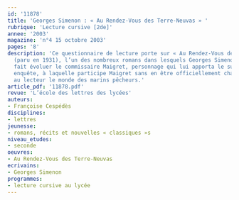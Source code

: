 ```yaml
---
id: '11878'
title: 'Georges Simenon : « Au Rendez-Vous des Terre-Neuvas » '
rubrique: 'Lecture cursive [2de]'
annee: '2003'
magazine: 'n°4 15 octobre 2003'
pages: '8'
description: 'Ce questionnaire de lecture porte sur « Au Rendez-Vous des Terre-Neuvas »
  (paru en 1931), l’un des nombreux romans dans lesquels Georges Simenon (1903-1989)
  fait évoluer le commissaire Maigret, personnage qui lui apporta le succès. Cette
  enquête, à laquelle participe Maigret sans en être officiellement chargé, fait découvrir
  au lecteur le monde des marins pêcheurs.'
article_pdf: '11878.pdf'
revue: 'L’école des lettres des lycées'
auteurs:
- Françoise Cespédès
disciplines:
- lettres
jeunesse:
- romans, récits et nouvelles « classiques »s
niveau_etudes:
- seconde
oeuvres:
- Au Rendez-Vous des Terre-Neuvas
ecrivains:
- Georges Simenon
programmes:
- lecture cursive au lycée
---
```

